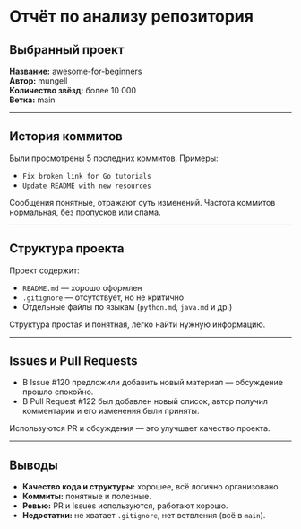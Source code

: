 # Отчёт по анализу репозитория

## Выбранный проект

**Название:** [awesome-for-beginners](https://github.com/mungell/awesome-for-beginners)  
**Автор:** mungell  
**Количество звёзд:** более 10 000  
**Ветка:** main

---

## История коммитов

Были просмотрены 5 последних коммитов. Примеры:
- `Fix broken link for Go tutorials`
- `Update README with new resources`

Сообщения понятные, отражают суть изменений. Частота коммитов нормальная, без пропусков или спама.

---

## Структура проекта

Проект содержит:
- `README.md` — хорошо оформлен
- `.gitignore` — отсутствует, но не критично
- Отдельные файлы по языкам (`python.md`, `java.md` и др.)

Структура простая и понятная, легко найти нужную информацию.

---

## Issues и Pull Requests

- В Issue #120 предложили добавить новый материал — обсуждение прошло спокойно.
- В Pull Request #122 был добавлен новый список, автор получил комментарии и его изменения были приняты.

Используются PR и обсуждения — это улучшает качество проекта.

---

## Выводы

- **Качество кода и структуры:** хорошее, всё логично организовано.
- **Коммиты:** понятные и полезные.
- **Ревью:** PR и Issues используются, работают хорошо.
- **Недостатки:** не хватает `.gitignore`, нет ветвления (всё в `main`).


